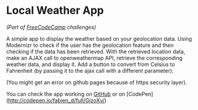 # Local Weather App
*(Part of [FreeCodeCamp](http://www.freecodecamp.com/) challenges)*

A simple app to display the weather based on your geolocation data.
Using Modernizr to check if the user has the geolocation feature and then checking if the data has been retrieved.
With the retrieved location data, make an AJAX call to openweathermap API, retrieve the corresponding weather data, and display it.
Add a button to convert from Celsius to Fahrenheit (by passing it to the ajax call with a different parameter).

(You might get an error on github pages because of https security layer).

You can check the app working on [GitHub](https://fabiendeborde.github.io/Local-Weather/) or on [CodePen] (http://codepen.io/fabien_d/full/GjzoXv/)

